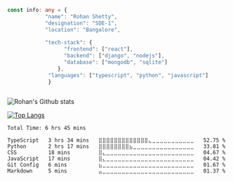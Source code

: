 ```typescript
const info: any = {
            "name": "Rohan Shetty", 
            "designation": "SDE-1",
            "location": "Bangalore",
            
            "tech-stack": {
                  "frontend": ["react"],
                  "backend": ["django", "nodejs"],
                  "database": ["mongodb", "sqlite"]
                },
             "languages": ["typescript", "python", "javascript"]
             }
     
```



![Rohan's Github stats](https://github-readme-stats.vercel.app/api?username=rohansh-tty&show_icons=true&theme=tokyonight)


[![Top Langs](https://github-readme-stats.vercel.app/api/top-langs/?username=rohansh-tty&hide=Jupyter%20Notebook,CSS&langs_count=8&show_icons=true&theme=tokyonight&layout=compact)]()


<!--START_SECTION:waka-->

```text
Total Time: 6 hrs 45 mins

TypeScript   3 hrs 34 mins   ⣿⣿⣿⣿⣿⣿⣿⣿⣿⣿⣿⣿⣿⣄⣀⣀⣀⣀⣀⣀⣀⣀⣀⣀⣀   52.75 %
Python       2 hrs 17 mins   ⣿⣿⣿⣿⣿⣿⣿⣿⣦⣀⣀⣀⣀⣀⣀⣀⣀⣀⣀⣀⣀⣀⣀⣀⣀   33.81 %
CSS          18 mins         ⣿⣄⣀⣀⣀⣀⣀⣀⣀⣀⣀⣀⣀⣀⣀⣀⣀⣀⣀⣀⣀⣀⣀⣀⣀   04.67 %
JavaScript   17 mins         ⣿⣄⣀⣀⣀⣀⣀⣀⣀⣀⣀⣀⣀⣀⣀⣀⣀⣀⣀⣀⣀⣀⣀⣀⣀   04.42 %
Git Config   6 mins          ⣦⣀⣀⣀⣀⣀⣀⣀⣀⣀⣀⣀⣀⣀⣀⣀⣀⣀⣀⣀⣀⣀⣀⣀⣀   01.67 %
Markdown     5 mins          ⣤⣀⣀⣀⣀⣀⣀⣀⣀⣀⣀⣀⣀⣀⣀⣀⣀⣀⣀⣀⣀⣀⣀⣀⣀   01.37 %
```

<!--END_SECTION:waka-->
